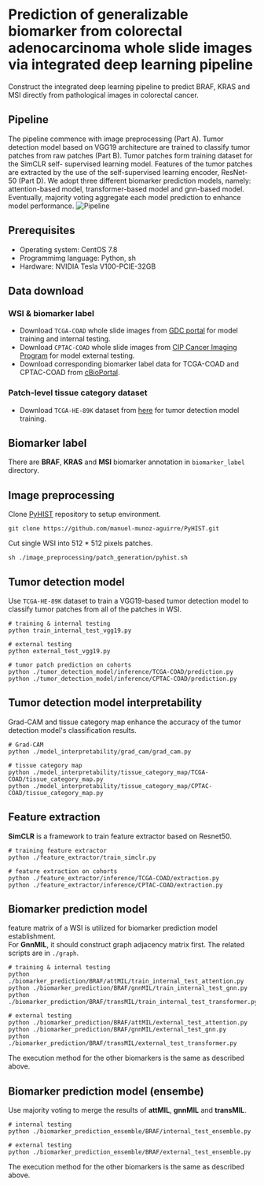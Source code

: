 # Prediction of generalizable biomarker from colorectal adenocarcinoma whole slide images via integrated deep learning pipeline
Construct the integrated deep learning pipeline to predict BRAF, KRAS and MSI directly from pathological images in colorectal cancer.
## Pipeline
The pipeline commence with image preprocessing (Part A). Tumor detection model based on VGG19 architecture are trained to classify tumor patches from raw patches (Part B). Tumor patches form training dataset for the SimCLR self- supervised learning model. Features of the tumor patches are extracted by the use of the self-supervised learning encoder, ResNet-50 (Part D). We adopt three different biomarker prediction models, namely: attention-based model, transformer-based model and gnn-based model. Eventually, majority voting aggregate each model prediction to enhance model performance.
![Pipeline](.pipeline.png)
## Prerequisites
* Operating system: CentOS 7.8
* Programmimg language: Python, sh
* Hardware: NVIDIA Tesla V100-PCIE-32GB
## Data download
### WSI & biomarker label
* Download `TCGA-COAD` whole slide images from [GDC portal](https://portal.gdc.cancer.gov) for model training and internal testing.
* Download `CPTAC-COAD` whole slide images from [CIP Cancer Imaging Program](https://www.cancerimagingarchive.net/collection/cptac-coad/) for model external testing.
* Download corresponding biomarker label data for TCGA-COAD and CPTAC-COAD from [cBioPortal](https://www.cbioportal.org).
### Patch-level tissue category dataset
* Download `TCGA-HE-89K` dataset from [here](https://zenodo.org/records/4024676) for tumor detection model training.
## Biomarker label
There are **BRAF**, **KRAS** and **MSI** biomarker annotation in `biomarker_label` directory.
## Image preprocessing
Clone [PyHIST](https://pyhist.readthedocs.io/en/latest/) repository to setup environment.
```
git clone https://github.com/manuel-munoz-aguirre/PyHIST.git
```
Cut single WSI into 512 * 512 pixels patches.
```
sh ./image_preprocessing/patch_generation/pyhist.sh
```
## Tumor detection model
Use `TCGA-HE-89K` dataset to train a VGG19-based tumor detection model to classify tumor patches from all of the patches in WSI.
```
# training & internal testing
python train_internal_test_vgg19.py

# external testing
python external_test_vgg19.py
```
```
# tumor patch prediction on cohorts
python ./tumor_detection_model/inference/TCGA-COAD/prediction.py
python ./tumor_detection_model/inference/CPTAC-COAD/prediction.py
```
## Tumor detection model interpretability
Grad-CAM and tissue category map enhance the accuracy of the tumor detection model's classification results.
```
# Grad-CAM
python ./model_interpretability/grad_cam/grad_cam.py

# tissue category map
python ./model_interpretability/tissue_category_map/TCGA-COAD/tissue_category_map.py
python ./model_interpretability/tissue_category_map/CPTAC-COAD/tissue_category_map.py
```
## Feature extraction
**SimCLR** is a framework to train feature extractor based on Resnet50.
```
# training feature extractor
python ./feature_extractor/train_simclr.py
```
```
# feature extraction on cohorts
python ./feature_extractor/inference/TCGA-COAD/extraction.py
python ./feature_extractor/inference/CPTAC-COAD/extraction.py
```
## Biomarker prediction model
feature matrix of a WSI is utilized for biomarker prediction model establishment.  
For **GnnMIL**, it should construct graph adjacency matrix first. The related scripts are in `./graph`.
```
# training & internal testing
python ./biomarker_prediction/BRAF/attMIL/train_internal_test_attention.py
python ./biomarker_prediction/BRAF/gnnMIL/train_internal_test_gnn.py
python ./biomarker_prediction/BRAF/transMIL/train_internal_test_transformer.py

# external testing
python ./biomarker_prediction/BRAF/attMIL/external_test_attention.py
python ./biomarker_prediction/BRAF/gnnMIL/external_test_gnn.py
python ./biomarker_prediction/BRAF/transMIL/external_test_transformer.py
```
The execution method for the other biomarkers is the same as described above.

## Biomarker prediction model (ensembe)
Use majority voting to merge the results of **attMIL**, **gnnMIL** and **transMIL**.
```
# internal testing
python ./biomarker_prediction_ensemble/BRAF/internal_test_ensemble.py

# external testing
python ./biomarker_prediction_ensemble/BRAF/external_test_ensemble.py
``` 
The execution method for the other biomarkers is the same as described above.
